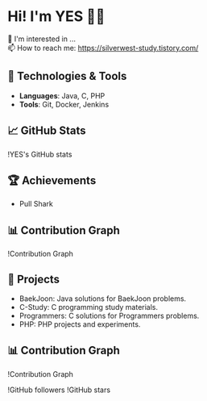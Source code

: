 # Hi! I'm YES 👋👋

🌱 I'm interested in ...  
📫 How to reach me: https://silverwest-study.tistory.com/

## 🔧 Technologies & Tools
- **Languages**: Java, C, PHP
- **Tools**: Git, Docker, Jenkins

## 📈 GitHub Stats
!YES's GitHub stats

## 🏆 Achievements
- Pull Shark

## 📊 Contribution Graph
!Contribution Graph

## 🚀 Projects
- BaekJoon: Java solutions for BaekJoon problems.
- C-Study: C programming study materials.
- Programmers: C solutions for Programmers problems.
- PHP: PHP projects and experiments.

## 📊 Contribution Graph
!Contribution Graph

!GitHub followers
!GitHub stars
